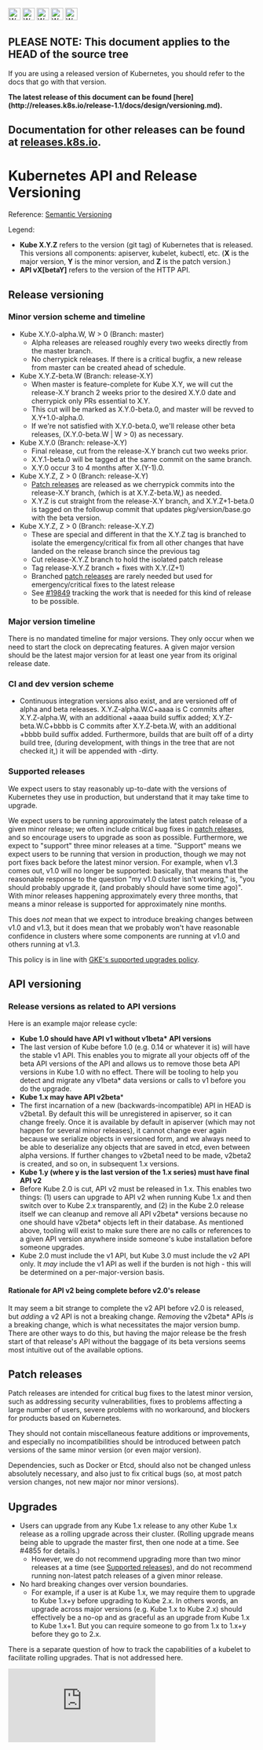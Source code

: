 <!-- BEGIN MUNGE: UNVERSIONED_WARNING -->

<!-- BEGIN STRIP_FOR_RELEASE -->

<img src="http://kubernetes.io/img/warning.png" alt="WARNING"
     width="25" height="25">
<img src="http://kubernetes.io/img/warning.png" alt="WARNING"
     width="25" height="25">
<img src="http://kubernetes.io/img/warning.png" alt="WARNING"
     width="25" height="25">
<img src="http://kubernetes.io/img/warning.png" alt="WARNING"
     width="25" height="25">
<img src="http://kubernetes.io/img/warning.png" alt="WARNING"
     width="25" height="25">

<h2>PLEASE NOTE: This document applies to the HEAD of the source tree</h2>

If you are using a released version of Kubernetes, you should
refer to the docs that go with that version.

<!-- TAG RELEASE_LINK, added by the munger automatically -->
<strong>
The latest release of this document can be found
[here](http://releases.k8s.io/release-1.1/docs/design/versioning.md).

Documentation for other releases can be found at
[releases.k8s.io](http://releases.k8s.io).
</strong>
--

<!-- END STRIP_FOR_RELEASE -->

<!-- END MUNGE: UNVERSIONED_WARNING -->

# Kubernetes API and Release Versioning

Reference: [Semantic Versioning](http://semver.org)

Legend:

* **Kube X.Y.Z** refers to the version (git tag) of Kubernetes that is released. This versions all components: apiserver, kubelet, kubectl, etc.  (**X** is the major version, **Y** is the minor version, and **Z** is the patch version.)
* **API vX[betaY]** refers to the version of the HTTP API.

## Release versioning

### Minor version scheme and timeline

* Kube X.Y.0-alpha.W, W > 0 (Branch: master)
  * Alpha releases are released roughly every two weeks directly from the master branch.
  * No cherrypick releases. If there is a critical bugfix, a new release from master can be created ahead of schedule.
* Kube X.Y.Z-beta.W (Branch: release-X.Y)
  * When master is feature-complete for Kube X.Y, we will cut the release-X.Y branch 2 weeks prior to the desired X.Y.0 date and cherrypick only PRs essential to X.Y.
  * This cut will be marked as X.Y.0-beta.0, and master will be revved to X.Y+1.0-alpha.0.
  * If we're not satisfied with X.Y.0-beta.0, we'll release other beta releases, (X.Y.0-beta.W | W > 0) as necessary.
* Kube X.Y.0 (Branch: release-X.Y)
  * Final release, cut from the release-X.Y branch cut two weeks prior.
  * X.Y.1-beta.0 will be tagged at the same commit on the same branch.
  * X.Y.0 occur 3 to 4 months after X.(Y-1).0.
* Kube X.Y.Z, Z > 0 (Branch: release-X.Y)
  * [Patch releases](#patch-releases) are released as we cherrypick commits into the release-X.Y branch, (which is at X.Y.Z-beta.W,) as needed.
  * X.Y.Z is cut straight from the release-X.Y branch, and X.Y.Z+1-beta.0 is tagged on the followup commit that updates pkg/version/base.go with the beta version.
* Kube X.Y.Z, Z > 0 (Branch: release-X.Y.Z)
  * These are special and different in that the X.Y.Z tag is branched to isolate the emergency/critical fix from all other changes that have landed on the release branch since the previous tag
  * Cut release-X.Y.Z branch to hold the isolated patch release
  * Tag release-X.Y.Z branch + fixes with X.Y.(Z+1)
  * Branched [patch releases](#patch-releases) are rarely needed but used for emergency/critical fixes to the latest release
  * See [#19849](https://issues.k8s.io/19849) tracking the work that is needed for this kind of release to be possible.

### Major version timeline

There is no mandated timeline for major versions. They only occur when we need to start the clock on deprecating features. A given major version should be the latest major version for at least one year from its original release date.

### CI and dev version scheme

* Continuous integration versions also exist, and are versioned off of alpha and beta releases.  X.Y.Z-alpha.W.C+aaaa is C commits after X.Y.Z-alpha.W, with an additional +aaaa build suffix added; X.Y.Z-beta.W.C+bbbb is C commits after X.Y.Z-beta.W, with an additional +bbbb build suffix added.  Furthermore, builds that are built off of a dirty build tree, (during development, with things in the tree that are not checked it,) it will be appended with -dirty.

### Supported releases

We expect users to stay reasonably up-to-date with the versions of Kubernetes they use in production, but understand that it may take time to upgrade.

We expect users to be running approximately the latest patch release of a given minor release; we often include critical bug fixes in [patch releases](#patch-release), and so encourage users to upgrade as soon as possible.  Furthermore, we expect to "support" three minor releases at a time.  "Support" means we expect users to be running that version in production, though we may not port fixes back before the latest minor version.  For example, when v1.3 comes out, v1.0 will no longer be supported: basically, that means that the reasonable response to the question "my v1.0 cluster isn't working," is, "you should probably upgrade it, (and probably should have some time ago)".  With minor releases happening approximately every three months, that means a minor release is supported for approximately nine months.

This does *not* mean that we expect to introduce breaking changes between v1.0 and v1.3, but it does mean that we probably won't have reasonable confidence in clusters where some components are running at v1.0 and others running at v1.3.

This policy is in line with [GKE's supported upgrades policy](https://cloud.google.com/container-engine/docs/clusters/upgrade).

## API versioning

### Release versions as related to API versions

Here is an example major release cycle:

* **Kube 1.0 should have API v1 without v1beta\* API versions**
 * The last version of Kube before 1.0 (e.g. 0.14 or whatever it is) will have the stable v1 API. This enables you to migrate all your objects off of the beta API versions of the API and allows us to remove those beta API versions in Kube 1.0 with no effect. There will be tooling to help you detect and migrate any v1beta\* data versions or calls to v1 before you do the upgrade.
* **Kube 1.x may have API v2beta***
 * The first incarnation of a new (backwards-incompatible) API in HEAD is v2beta1. By default this will be unregistered in apiserver, so it can change freely. Once it is available by default in apiserver (which may not happen for several minor releases), it cannot change ever again because we serialize objects in versioned form, and we always need to be able to deserialize any objects that are saved in etcd, even between alpha versions. If further changes to v2beta1 need to be made, v2beta2 is created, and so on, in subsequent 1.x versions.
* **Kube 1.y (where y is the last version of the 1.x series) must have final API v2**
 * Before Kube 2.0 is cut, API v2 must be released in 1.x. This enables two things: (1) users can upgrade to API v2 when running Kube 1.x and then switch over to Kube 2.x transparently, and (2) in the Kube 2.0 release itself we can cleanup and remove all API v2beta\* versions because no one should have v2beta\* objects left in their database. As mentioned above, tooling will exist to make sure there are no calls or references to a given API version anywhere inside someone's kube installation before someone upgrades.
 * Kube 2.0 must include the v1 API, but Kube 3.0 must include the v2 API only. It *may* include the v1 API as well if the burden is not high - this will be determined on a per-major-version basis.

#### Rationale for API v2 being complete before v2.0's release

It may seem a bit strange to complete the v2 API before v2.0 is released, but *adding* a v2 API is not a breaking change. *Removing* the v2beta\* APIs *is* a breaking change, which is what necessitates the major version bump. There are other ways to do this, but having the major release be the fresh start of that release's API without the baggage of its beta versions seems most intuitive out of the available options.

## Patch releases

Patch releases are intended for critical bug fixes to the latest minor version, such as addressing security vulnerabilities, fixes to problems affecting a large number of users, severe problems with no workaround, and blockers for products based on Kubernetes.

They should not contain miscellaneous feature additions or improvements, and especially no incompatibilities should be introduced between patch versions of the same minor version (or even major version).

Dependencies, such as Docker or Etcd, should also not be changed unless absolutely necessary, and also just to fix critical bugs (so, at most patch version changes, not new major nor minor versions).

## Upgrades

* Users can upgrade from any Kube 1.x release to any other Kube 1.x release as a rolling upgrade across their cluster. (Rolling upgrade means being able to upgrade the master first, then one node at a time. See #4855 for details.)
  * However, we do not recommend upgrading more than two minor releases at a time (see [Supported releases](#supported-releases)), and do not recommend running non-latest patch releases of a given minor release.
* No hard breaking changes over version boundaries.
  * For example, if a user is at Kube 1.x, we may require them to upgrade to Kube 1.x+y before upgrading to Kube 2.x. In others words, an upgrade across major versions (e.g. Kube 1.x to Kube 2.x) should effectively be a no-op and as graceful as an upgrade from Kube 1.x to Kube 1.x+1. But you can require someone to go from 1.x to 1.x+y before they go to 2.x.

There is a separate question of how to track the capabilities of a kubelet to facilitate rolling upgrades. That is not addressed here.


<!-- BEGIN MUNGE: GENERATED_ANALYTICS -->
[![Analytics](https://kubernetes-site.appspot.com/UA-36037335-10/GitHub/docs/design/versioning.md?pixel)]()
<!-- END MUNGE: GENERATED_ANALYTICS -->
